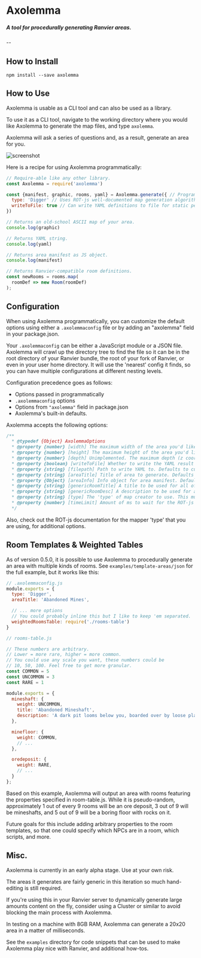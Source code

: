 Axolemma
========

##### A tool for procedurally generating Ranvier areas.

--

## How to Install

`npm install --save axolemma`

## How to Use

Axolemma is usable as a CLI tool and can also be used as a library.

To use it as a CLI tool, navigate to the working directory where you would like Axolemma to generate the map files, and type `axolemma`.

Axolemma will ask a series of questions and, as a result, generate an area for you.

![screenshot](./screenshot.png)

Here is a recipe for using Axolemma programmatically:

```javascript
// Require-able like any other library.
const Axolemma = require('axolemma')

const {manifest, graphic, rooms, yaml} = Axolemma.generate({ // Programmatically pass in options
  type: 'Digger' // Uses ROT-js well-documented map generation algorithms.
  writeToFile: true // Can write YAML definitions to file for static persistence
})

// Returns an old-school ASCII map of your area.
console.log(graphic)

// Returns YAML string.
console.log(yaml)

// Returns area manifest as JS object.
console.log(manifest)

// Returns Ranvier-compatible room definitions.
const newRooms = rooms.map(
  roomDef => new Room(roomDef)
);

```

## Configuration

When using Axolemma programmatically, you can customize the default options using either a `.axolemmaconfig` file or by adding an "axolemma" field in your package.json.

Your `.axolemmaconfig` can be either a JavaScript module or a JSON file. Axolemma will crawl up the directory tree to find the file so it can be in the root directory of your Ranvier bundle, the root of your fork of Ranvier, or even in your user home directory. It will use the 'nearest' config it finds, so you can have multiple configurations at different nesting levels.

Configuration precedence goes as follows:
* Options passed in programmatically
* `.axolemmaconfig` options
* Options from `"axolemma"` field in package.json
* Axolemma's built-in defaults.

Axolemma accepts the following options:
```javascript
/**
  * @typedef {Object} AxolemmaOptions
  * @property {number} [width] The maximum width of the area you'd like to generate (x coordinates). Defaults to 20.
  * @property {number} [height] The maximum height of the area you'd like to generate (y coordinates). Defaults to 20.
  * @property {number} [depth] Unimplemented. The maximum depth (z coordinates or floors) of the area you'd like to generate. Defaults to 0 (2D area).
  * @property {boolean} [writeToFile] Whether to write the YAML result to file or simply return the data. Defaults to false.
  * @property {string} [filepath] Path to write YAML to. Defaults to current working directory
  * @property {string} [areaTitle] Title of area to generate. Defaults to 'Generated Area'
  * @property {Object} [areaInfo] Info object for area manifest. Defaults to object with respawnInterval property set to 60.
  * @property {string} [genericRoomTitle] A title to be used for all of the rooms in your generated area. Defaults to 'An Empty Room'.
  * @property {string} [genericRoomDesc] A description to be used for all of the rooms in your generated area. Defaults to 'There is nothing particularly interesting about this place.'
  * @property {string} [type] The 'type' of map creator to use. This must be the name of a ROT-js Map constructor. Defaults to 'Uniform'.
  * @property {number} [timeLimit] Amount of ms to wait for the ROT-js map generator algorithms to complete before giving up. Defaults to 60,000 (one minute).
  */
```

Also, check out the ROT-js documentation for the mapper 'type' that you are using, for additional options.

## Room Templates & Weighted Tables

As of version 0.5.0, it is possible to use Axolemma to procedurally generate an area with multiple kinds of rooms. See `examples/template-areas/json` for the full example, but it works like this:

```javascript
// .axolemmaconfig.js
module.exports = {
  type: 'Digger',
  areaTitle: 'Abandoned Mines',

  // ... more options
  // You could probably inline this but I like to keep 'em separated.
  weightedRoomsTable: require('./rooms-table')
}

// rooms-table.js

// These numbers are arbitrary.
// Lower = more rare, higher = more common.
// You could use any scale you want, these numbers could be
// 10, 50, 100. Feel free to get more granular.
const COMMON = 5
const UNCOMMON = 3
const RARE = 1

module.exports = {
  mineshaft: {
    weight: UNCOMMON,
    title: 'Abandoned Mineshaft',
    description: 'A dark pit looms below you, boarded over by loose planks. The walls around you bear the marks of generations worth of pickaxes.'
  },

  minefloor: {
    weight: COMMON,
    // ...
  },

  oredeposit: {
    weight: RARE,
    // ...
  }
};
```

Based on this example, Axolemma will output an area with rooms featuring the properties specified in room-table.js. While it is pseudo-random, approximately 1 out of every 9 rooms will be an ore deposit, 3 out of 9 will be mineshafts, and 5 out of 9 will be a boring floor with rocks on it.

Future goals for this include adding arbitrary properties to the room templates, so that one could specify which NPCs are in a room, which scripts, and more.

## Misc.

Axolemma is currently in an early alpha stage. Use at your own risk.

The areas it generates are fairly generic in this iteration so much hand-editing is still required.

If you're using this in your Ranvier server to dynamically generate large amounts content on the fly, consider using a Cluster or similar to avoid blocking the main process with Axolemma.

In testing on a machine with 8GB RAM, Axolemma can generate a 20x20 area in a matter of milliseconds.

See the `examples` directory for code snippets that can be used to make Axolemma play nice with Ranvier, and additional how-tos.
